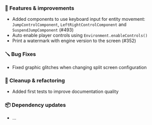 ### 🚀 Features & improvements

- Added components to use keyboard input for entity movement: `JumpControlComponent`, `LeftRightControlComponent` and `SuspendJumpComponent` (#493)
- Auto enable player controls using `Environment.enableControls()`
- Print a watermark with engine version to the screen (#352)

### 🪛 Bug Fixes

- Fixed graphic glitches when changing split screen configuration

### 🧽 Cleanup & refactoring

- Added first tests to improve documentation quality

### 📦 Dependency updates

- ...